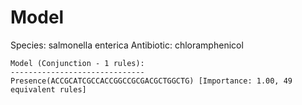 
# Model

Species: salmonella enterica
Antibiotic: chloramphenicol

```
Model (Conjunction - 1 rules):
------------------------------
Presence(ACCGCATCGCCACCGGCCGCGACGCTGGCTG) [Importance: 1.00, 49 equivalent rules]

```

